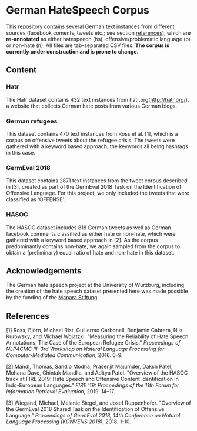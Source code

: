 # German HateSpeech Corpus
This repository contains several German text instances from different sources (facebook coments, tweets etc.; see section [references](#References)), which are **re-annotated** as either hatespeech (hs), offensive/problematic language (p) or non-hate (n). All files are tab-separated CSV files. **The corpus is currently under construction and is prone to change.**

## Content

### Hatr
The Hatr dataset contains 432 text instances from hatr.org(http://hatr.org/), a website that collects German hate posts from various German blogs.

### German refugees

This dataset contains 470 text instances from Ross et al. [1], which is a corpus on offensive tweets about the refugee crisis. The tweets were gathered with a keyword based approach, the keywords all being hashtags in this case.

### GermEval 2018

This dataset contains 2871 text instances from the tweet corpus described in [3], created as part of the GermEval 2018 Task on the Identification of
Offensive Language. For this project, we only included the tweets that were classified as 'OFFENSE'. 

### HASOC

The HASOC dataset includes 818 German tweets as well as German facebook comments classified as either hate or non-hate, which were gathered with a keyword based approach in [2]. As the corpus predominantly contains non-hate, we again sampled from the corpus to obtain a (preliminary) equal ratio of hate and non-hate in this dataset.


## Acknowledgements

The German hate speech project at the University of Würzburg, including the creation of the hate speech dataset presented here was made possible by the funding of the [Mapara Stiftung](https://stiftungen.bayern.de/stiftung/5827;jsessionid=9DCACF4D2F31F155E6EA1BC2782EF2FC).

## References
<a id="1">[1]</a> 
Ross, Björn, Michael Rist, Guillermo Carbonell, Benjamin Cabrera, Nils Kurowsky, and Michael Wojatzki. "Measuring the Reliability of Hate Speech Annotations: The Case of the European Refugee Crisis." *Proceedings of NLP4CMC III: 3rd Workshop on Natural Language Processing for Computer-Mediated Communication*, 2016. 6-9.

<a id="1">[2]</a> 
Mandl, Thomas, Sandip  Modha, Prasenjit  Majumder, Daksh  Patel, Mohana  Dave, Chintak  Mandlia, and Aditya  Patel. "Overview of the HASOC track at FIRE 2019: Hate Speech and Offensive Content Identification in Indo-European Languages."
*FIRE '19: Proceedings of the 11th Forum for Information Retrieval Evaluation*, 2019. 14–17.

<a id="1">[3]</a> 
Wiegand, Michael, Melanie Siegel, and Josef Ruppenhofer. "Overview of the GermEval 2018 Shared Task on the Identification of Offensive Language."
*Proceedings of GermEval 2018, 14th Conference on Natural Language Processing (KONVENS 2018)*, 2018. 1-10.
